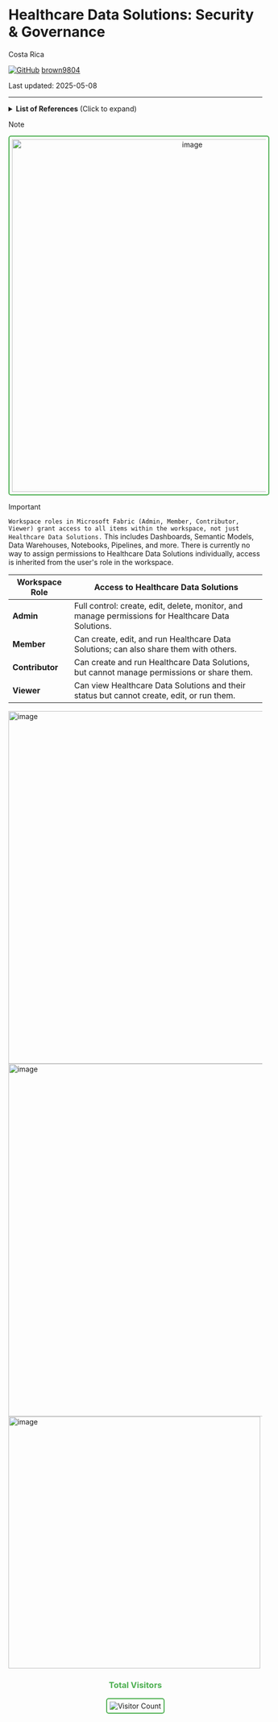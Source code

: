 # Healthcare Data Solutions: Security \& Governance

Costa Rica

[![GitHub](https://img.shields.io/badge/--181717?logo=github&logoColor=ffffff)](https://github.com/)
[brown9804](https://github.com/brown9804)

Last updated: 2025-05-08

------------------------------------------

> 

<details>
<summary><b>List of References</b> (Click to expand)</summary>

</details>

> [!NOTE]

<div align="center">
  <img width="700" alt="image" src="" style="border: 2px solid #4CAF50; border-radius: 5px; padding: 5px;"/>
</div>

> [!IMPORTANT]
> `Workspace roles in Microsoft Fabric (Admin, Member, Contributor, Viewer) grant access to all items within the workspace, not just Healthcare Data Solutions.` This includes Dashboards,
> Semantic Models, Data Warehouses, Notebooks, Pipelines, and more. There is currently no way to assign permissions to Healthcare Data Solutions individually, access is inherited from the user's role in the workspace.

| **Workspace Role** | **Access to Healthcare Data Solutions**                                                                 |
|--------------------|------------------------------------------------------------------------------------------|
| **Admin**          | Full control: create, edit, delete, monitor, and manage permissions for Healthcare Data Solutions.       |
| **Member**         | Can create, edit, and run Healthcare Data Solutions; can also share them with others.                    |
| **Contributor**    | Can create and run Healthcare Data Solutions, but cannot manage permissions or share them.               |
| **Viewer**         | Can view Healthcare Data Solutions and their status but cannot create, edit, or run them.                |

<img width="700" alt="image" src="https://github.com/user-attachments/assets/93ccd9f1-a650-4663-a631-3b2b20434cae" />

<img width="700" alt="image" src="https://github.com/user-attachments/assets/ce0bcfe1-cce2-45e9-81ee-c58e89a7f089" />

<img width="500" alt="image" src="https://github.com/user-attachments/assets/097cb406-b4c8-4d49-88c2-6d4ea8cf7294" />

<div align="center">
  <h3 style="color: #4CAF50;">Total Visitors</h3>
  <img src="https://profile-counter.glitch.me/brown9804/count.svg" alt="Visitor Count" style="border: 2px solid #4CAF50; border-radius: 5px; padding: 5px;"/>
</div>
